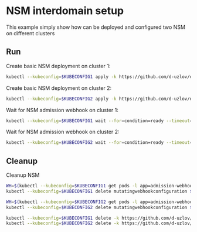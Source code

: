 # NSM interdomain setup


This example simply show how can be deployed and configured two NSM on different clusters

## Run

Create basic NSM deployment on cluster 1:

```bash
kubectl --kubeconfig=$KUBECONFIG1 apply -k https://github.com/d-uzlov/deployments-k8s/examples/interdomain/nsm/cluster1?ref=7a44b60e2a6de1263259f61f7bf2ccda5f82e9a0
```

Create basic NSM deployment on cluster 2:

```bash
kubectl --kubeconfig=$KUBECONFIG2 apply -k https://github.com/d-uzlov/deployments-k8s/examples/interdomain/nsm/cluster2?ref=7a44b60e2a6de1263259f61f7bf2ccda5f82e9a0
```

Wait for NSM admission webhook on cluster 1:

```bash
kubectl --kubeconfig=$KUBECONFIG1 wait --for=condition=ready --timeout=1m pod -n nsm-system -l app=admission-webhook-k8s
```

Wait for NSM admission webhook on cluster 2:

```bash
kubectl --kubeconfig=$KUBECONFIG2 wait --for=condition=ready --timeout=1m pod -n nsm-system -l app=admission-webhook-k8s
```

## Cleanup

Cleanup NSM
```bash
WH=$(kubectl --kubeconfig=$KUBECONFIG1 get pods -l app=admission-webhook-k8s -n nsm-system --template '{{range .items}}{{.metadata.name}}{{"\n"}}{{end}}')
kubectl --kubeconfig=$KUBECONFIG1 delete mutatingwebhookconfiguration ${WH}

WH=$(kubectl --kubeconfig=$KUBECONFIG2 get pods -l app=admission-webhook-k8s -n nsm-system --template '{{range .items}}{{.metadata.name}}{{"\n"}}{{end}}')
kubectl --kubeconfig=$KUBECONFIG2 delete mutatingwebhookconfiguration ${WH}

kubectl --kubeconfig=$KUBECONFIG1 delete -k https://github.com/d-uzlov/deployments-k8s/examples/interdomain/nsm/cluster1?ref=7a44b60e2a6de1263259f61f7bf2ccda5f82e9a0
kubectl --kubeconfig=$KUBECONFIG2 delete -k https://github.com/d-uzlov/deployments-k8s/examples/interdomain/nsm/cluster2?ref=7a44b60e2a6de1263259f61f7bf2ccda5f82e9a0
```
